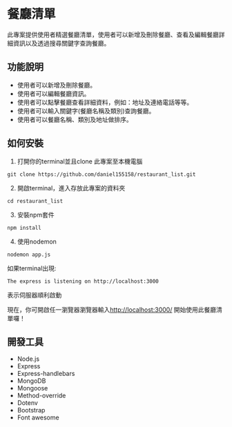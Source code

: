 # 餐廳清單
此專案提供使用者精選餐廳清單，使用者可以新增及刪除餐廳、查看及編輯餐廳詳細資訊以及透過搜尋關鍵字查詢餐廳。

## 功能說明
* 使用者可以新增及刪除餐廳。
* 使用者可以編輯餐廳資訊。
* 使用者可以點擊餐廳查看詳細資料，例如：地址及連絡電話等等。
* 使用者可以輸入關鍵字(餐廳名稱及類別)查詢餐廳。
* 使用者可以餐廳名稱、類別及地址做排序。

## 如何安裝
1. 打開你的terminal並且clone 此專案至本機電腦
```
git clone https://github.com/daniel155158/restaurant_list.git
```
2. 開啟terminal，進入存放此專案的資料夾
```
cd restaurant_list
```
3. 安裝npm套件
```
npm install
```
4. 使用nodemon
```
nodemon app.js
```
如果terminal出現: 
```
The express is listening on http://localhost:3000
```
表示伺服器順利啟動

現在，你可開啟任一瀏覽器瀏覽器輸入[http://localhost:3000/](http://localhost:3000/) 開始使用此餐廳清單囉！
## 開發工具
* Node.js
* Express
* Express-handlebars 
* MongoDB
* Mongoose
* Method-override
* Dotenv
* Bootstrap
* Font awesome